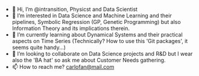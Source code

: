 - 👋 Hi, I’m @intransition, Physicst and Data Scientist
- 👀 I’m interested in Data Science and Machine Learning and their pipelines, Symbolic Regression (GP, Genetic Programming) but also Information Theory and 
         its implications therein.
- 🌱 I’m currently learning about Dynamical Systems and their practical aspects on Time Series (Technically? How to use this 'Git packages', it seems quite handy...)
- 💞️ I’m looking to collaborate on Data Science projects and R&D but I wear also the 'BA hat' so ask me about Customer Needs gathering.
- 📫 How to reach me? carlofan@mail.com

<!---
intransition/intransition is a ✨ special ✨ repository because its `README.md` (this file) appears on your GitHub profile.
You can click the Preview link to take a look at your changes.
--->
